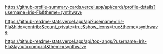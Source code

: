 https://github-profile-summary-cards.vercel.app/api/cards/profile-details?username=Iris-Fla&theme=synthwave

https://github-readme-stats.vercel.app/api?username=Iris-Fla&hide=contribs&count_private=true&show_icons=true&theme=synthwave

https://github-readme-stats.vercel.app/api/top-langs/?username=Iris-Fla&layout=compact&theme=synthwave

